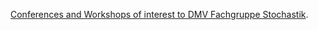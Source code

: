[Conferences and Workshops of interest to DMV Fachgruppe Stochastik](http://www.fg-stochastik.de/konferenzen-und-workshops.html).
